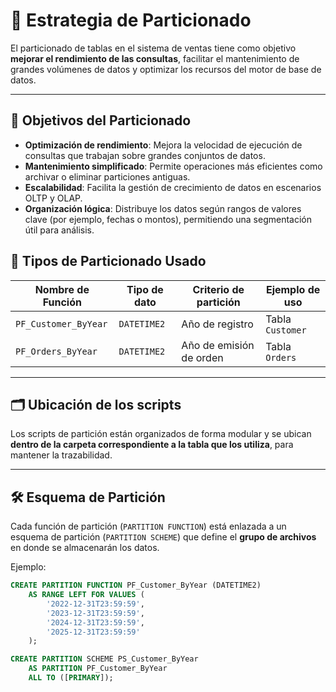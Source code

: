 # 🧩 Estrategia de Particionado

El particionado de tablas en el sistema de ventas tiene como objetivo **mejorar el rendimiento de las consultas**, facilitar el mantenimiento de grandes volúmenes de datos y optimizar los recursos del motor de base de datos.

---

## 🎯 Objetivos del Particionado

- **Optimización de rendimiento**: Mejora la velocidad de ejecución de consultas que trabajan sobre grandes conjuntos de datos.
- **Mantenimiento simplificado**: Permite operaciones más eficientes como archivar o eliminar particiones antiguas.
- **Escalabilidad**: Facilita la gestión de crecimiento de datos en escenarios OLTP y OLAP.
- **Organización lógica**: Distribuye los datos según rangos de valores clave (por ejemplo, fechas o montos), permitiendo una segmentación útil para análisis.

## 📌 Tipos de Particionado Usado

| Nombre de Función       | Tipo de dato    | Criterio de partición     | Ejemplo de uso              |
|-------------------------|-----------------|----------------------------|-----------------------------|
| `PF_Customer_ByYear`    | `DATETIME2`     | Año de registro            | Tabla `Customer`            |
| `PF_Orders_ByYear`      | `DATETIME2`     | Año de emisión de orden    | Tabla `Orders`              |

---

## 🗂️ Ubicación de los scripts

Los scripts de partición están organizados de forma modular y se ubican **dentro de la carpeta correspondiente a la tabla que los utiliza**, para mantener la trazabilidad.

---

## 🛠️ Esquema de Partición

Cada función de partición (`PARTITION FUNCTION`) está enlazada a un esquema de partición (`PARTITION SCHEME`) que define el **grupo de archivos** en donde se almacenarán los datos.

Ejemplo:

```sql
CREATE PARTITION FUNCTION PF_Customer_ByYear (DATETIME2)
    AS RANGE LEFT FOR VALUES (
        '2022-12-31T23:59:59',
        '2023-12-31T23:59:59',
        '2024-12-31T23:59:59',
        '2025-12-31T23:59:59'
    );

CREATE PARTITION SCHEME PS_Customer_ByYear
    AS PARTITION PF_Customer_ByYear
    ALL TO ([PRIMARY]);